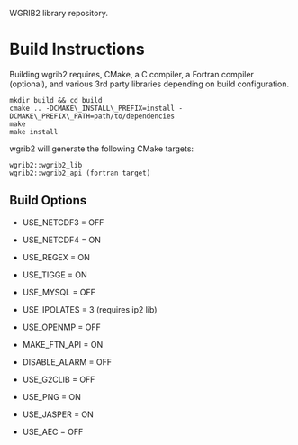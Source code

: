 WGRIB2 library repository.

# Build Instructions

Building wgrib2 requires, CMake, a C compiler, a Fortran compiler
(optional), and various 3rd party libraries depending on build
configuration.

```
mkdir build && cd build
cmake .. -DCMAKE\_INSTALL\_PREFIX=install -DCMAKE\_PREFIX\_PATH=path/to/dependencies
make
make install
```

wgrib2 will generate the following CMake targets:

```
wgrib2::wgrib2_lib
wgrib2::wgrib2_api (fortran target)
```

## Build Options

* USE_NETCDF3 = OFF

* USE_NETCDF4 = ON

* USE_REGEX = ON

* USE_TIGGE = ON

* USE_MYSQL = OFF

* USE_IPOLATES = 3 (requires ip2 lib)

* USE_OPENMP = OFF

* MAKE_FTN_API = ON

* DISABLE_ALARM = OFF

* USE_G2CLIB = OFF

* USE_PNG = ON

* USE_JASPER = ON

* USE_AEC = OFF

